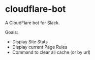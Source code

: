 # cloudflare-bot
A CloudFlare bot for Slack.

Goals:
* Display Site Stats
* Display current Page Rules
* Command to clear all cache (or by url)
